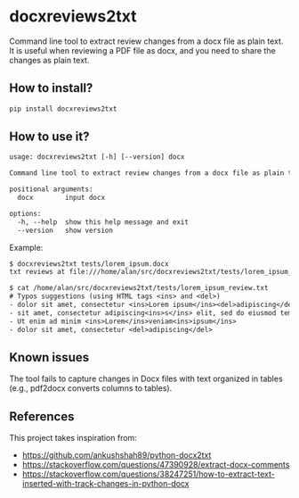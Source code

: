 # docxreviews2txt

Command line tool to extract review changes from a docx file as plain text. It is useful when reviewing a PDF file as docx, and you need to share the changes as plain text.

## How to install?

```bash
pip install docxreviews2txt
```

## How to use it?

```txt
usage: docxreviews2txt [-h] [--version] docx

Command line tool to extract review changes from a docx file as plain text with HTML tags <ins> and <del>.

positional arguments:
  docx        input docx

options:
  -h, --help  show this help message and exit
  --version   show version
```

Example:

```txt
$ docxreviews2txt tests/lorem_ipsum.docx
txt reviews at file:///home/alan/src/docxreviews2txt/tests/lorem_ipsum_review.txt
```

```txt
$ cat /home/alan/src/docxreviews2txt/tests/lorem_ipsum_review.txt
# Typos suggestions (using HTML tags <ins> and <del>)
- dolor sit amet, consectetur <ins>Lorem ipsum</ins><del>adipiscing</del>
- sit amet, consectetur adipiscing<ins>s</ins> elit, sed do eiusmod tempor incididunt ut labore et dolore magna aliqua. Ut enim ad minim <ins>do</ins>
- Ut enim ad minim <ins>Lorem</ins>veniam<ins>ipsum</ins>
- dolor sit amet, consectetur <del>adipiscing</del>
```

## Known issues

The tool fails to capture changes in Docx files with text organized in tables (e.g., pdf2docx converts columns to tables).

## References

This project takes inspiration from:

- <https://github.com/ankushshah89/python-docx2txt>
- <https://stackoverflow.com/questions/47390928/extract-docx-comments>
- <https://stackoverflow.com/questions/38247251/how-to-extract-text-inserted-with-track-changes-in-python-docx>
